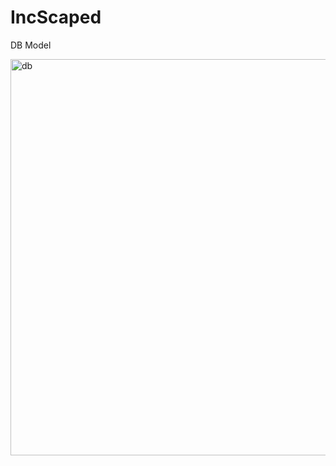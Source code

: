 # IncScaped


DB Model

<img width="634" alt="db" src="https://github.com/Haralds-A/IncScaped/assets/111415613/6960fd5e-63f7-44e8-8408-3d3779d7a124">

